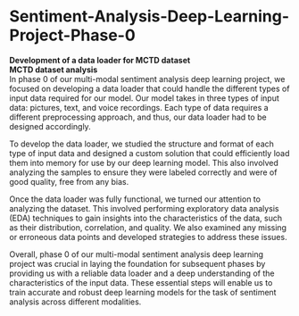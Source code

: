# Sentiment-Analysis-Deep-Learning-Project-Phase-0
**Development of a data loader for MCTD dataset<br>
MCTD dataset analysis**<br>
 In phase 0 of our multi-modal sentiment analysis deep learning project, we focused on developing a data loader that could handle the different types of input data required for our model. Our model takes in three types of input data: pictures, text, and voice recordings. Each type of data requires a different preprocessing approach, and thus, our data loader had to be designed accordingly.

To develop the data loader, we studied the structure and format of each type of input data and designed a custom solution that could efficiently load them into memory for use by our deep learning model. This also involved analyzing the samples to ensure they were labeled correctly and were of good quality, free from any bias.

Once the data loader was fully functional, we turned our attention to analyzing the dataset. This involved performing exploratory data analysis (EDA) techniques to gain insights into the characteristics of the data, such as their distribution, correlation, and quality. We also examined any missing or erroneous data points and developed strategies to address these issues.

Overall, phase 0 of our multi-modal sentiment analysis deep learning project was crucial in laying the foundation for subsequent phases by providing us with a reliable data loader and a deep understanding of the characteristics of the input data. These essential steps will enable us to train accurate and robust deep learning models for the task of sentiment analysis across different modalities.
